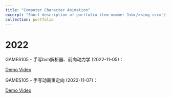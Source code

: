 ```yaml
---
title: "Computer Character Animation"
excerpt: "Short description of portfolio item number 1<br/><img src='/images/500x300_character_animation.png'>"
collection: portfolio
---
```


# 2022

GAMES105 - 手写bvh解析器、前向动力学 (2022-11-05)：

[Demo Video](https://www.bilibili.com/video/BV14g411B7U3)



GAMES105 - 手写动画重定向 (2022-11-07)：

[Demo Video](https://www.bilibili.com/video/BV1fP4y117NN)



